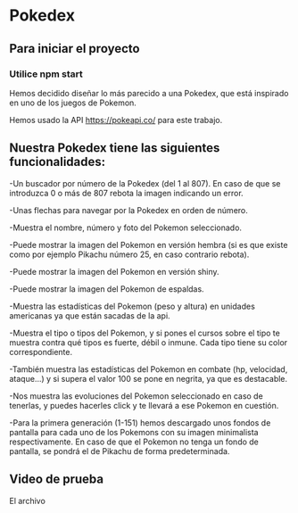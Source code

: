 # Pokedex

## Para iniciar el proyecto
### Utilice npm start

Hemos decidido diseñar lo más parecido a una Pokedex, que está inspirado en uno de los juegos de Pokemon.

Hemos usado la API https://pokeapi.co/ para este trabajo.

## Nuestra Pokedex tiene las siguientes funcionalidades:
-Un buscador por número de la Pokedex (del 1 al 807). En caso de que se introduzca 0 o más de 807 rebota la imagen indicando un error.

-Unas flechas para navegar por la Pokedex en orden de número.

-Muestra el nombre, número y foto del Pokemon seleccionado.

-Puede mostrar la imagen del Pokemon en versión hembra (si es que existe como por ejemplo Pikachu número 25, en caso contrario rebota).

-Puede mostrar la imagen del Pokemon en versión shiny.

-Puede mostrar la imagen del Pokemon de espaldas.

-Muestra las estadísticas del Pokemon (peso y altura) en unidades americanas ya que están sacadas de la api.

-Muestra el tipo o tipos del Pokemon, y si pones el cursos sobre el tipo te muestra contra qué tipos es fuerte, débil o inmune. Cada tipo tiene su color correspondiente.

-También muestra las estadísticas del Pokemon en combate (hp, velocidad, ataque...) y si supera el valor 100 se pone en negrita, ya que es destacable.

-Nos muestra las evoluciones del Pokemon seleccionado en caso de tenerlas, y puedes hacerles click y te llevará a ese Pokemon en cuestión. 

-Para la primera generación (1-151) hemos descargado unos fondos de pantalla para cada uno de los Pokemons con su imagen minimalista respectivamente. En caso de que el Pokemon no tenga un fondo de pantalla, se pondrá el de Pikachu de forma predeterminada.

## Video de prueba
El archivo
